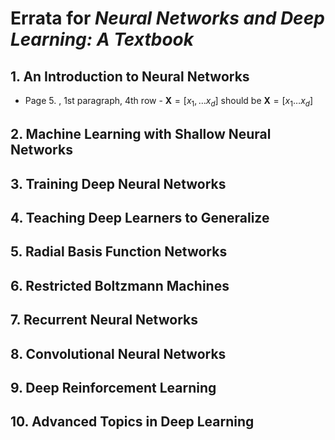 # Errata for *Neural Networks and Deep Learning: A Textbook*

## 1. An Introduction to Neural Networks

- Page 5. , 1st paragraph, 4th row - $\mathbf{X} = [x_1, \ldots x_d]$ should be $\mathbf{X} = [x_1 \ldots x_d]$

## 2. Machine Learning with Shallow Neural Networks

## 3. Training Deep Neural Networks

## 4. Teaching Deep Learners to Generalize

## 5. Radial Basis Function Networks

## 6. Restricted Boltzmann Machines

## 7. Recurrent Neural Networks

## 8. Convolutional Neural Networks

## 9. Deep Reinforcement Learning

## 10. Advanced Topics in Deep Learning